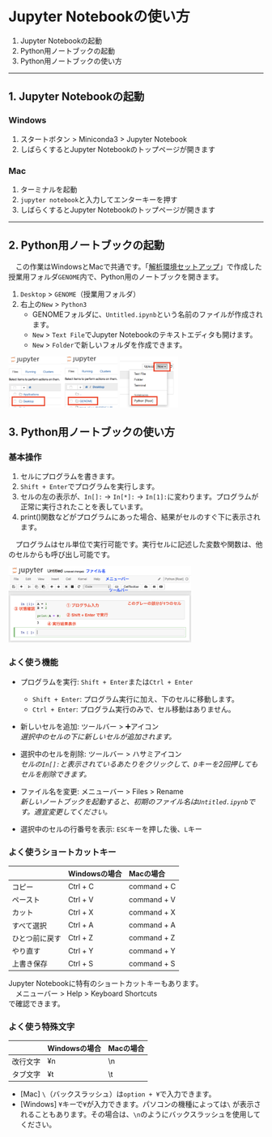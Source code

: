 # Jupyter Notebookの使い方
1. Jupyter Notebookの起動
1. Python用ノートブックの起動
1. Python用ノートブックの使い方

---

## 1. Jupyter Notebookの起動
### Windows
1. スタートボタン > Miniconda3 > Jupyter Notebook
1. しばらくするとJupyter Notebookのトップページが開きます

### Mac
1. ターミナルを起動
1. `jupyter notebook`と入力してエンターキーを押す
1. しばらくするとJupyter Notebookのトップページが開きます

---

## 2. Python用ノートブックの起動
　この作業はWindowsとMacで共通です。「[解析環境セットアップ](./M02_Install.md)」で作成した授業用フォルダ`GENOME`内で、Python用のノートブックを開きます。
1. `Desktop` > `GENOME`（授業用フォルダ）
1. 右上の`New` > `Python3`
    - GENOMEフォルダに、`Untitled.ipynb`という名前のファイルが作成されます。
    - `New` > `Text File`でJupyter Notebookのテキストエディタも開けます。
    - `New` > `Folder`で新しいフォルダを作成できます。

<div style="margin-bottom: 5px;"><img src="../images/M02/jupyter01.png" height="100px" alt="open notebook 1"> <img src="../images/M02/jupyter02.png" height="100px" alt="open notebook 2"></div>

## 3. Python用ノートブックの使い方

### 基本操作
1. セルにプログラムを書きます。
2. `Shift + Enter`でプログラムを実行します。
3. セルの左の表示が、`In[]:` → `In[*]:` → `In[1]:`に変わります。プログラムが正常に実行されたことを表しています。
4. print()関数などがプログラムにあった場合、結果がセルのすぐ下に表示されます。

　プログラムはセル単位で実行可能です。実行セルに記述した変数や関数は、他のセルからも呼び出し可能です。

<div style="margin-bottom: 5px;"><img src="../images/M02/jupyter03.png" height="150px" alt="python programing">

### よく使う機能
- プログラムを実行: `Shift + Enter`または`Ctrl + Enter`  
    - `Shift + Enter`: プログラム実行に加え、下のセルに移動します。  
    - `Ctrl + Enter`: プログラム実行のみで、セル移動はありません。

- 新しいセルを追加: ツールバー > ➕アイコン  
    _選択中のセルの下に新しいセルが追加されます。_

- 選択中のセルを削除: ツールバー > ハサミアイコン  
    _セルの`In[]:`と表示されているあたりをクリックして、`D`キーを2回押してもセルを削除できます。_

- ファイル名を変更: メニューバー > Files > Rename  
    _新しいノートブックを起動すると、初期のファイル名は`Untitled.ipynb`です。適宜変更してください。_

- 選択中のセルの行番号を表示: `ESC`キーを押した後、`L`キー  

### よく使うショートカットキー

|| Windowsの場合 | Macの場合 |
|:---|:---|:---|
| コピー   | Ctrl + C | command + C |
| ペースト | Ctrl + V | command + V |
| カット   | Ctrl + X | command + X |
| すべて選択 | Ctrl + A | command + A |
| ひとつ前に戻す | Ctrl + Z | command + Z |
| やり直す | Ctrl + Y | command + Y |
| 上書き保存 | Ctrl + S | command + S |

Jupyter Notebookに特有のショートカットキーもあります。  
　メニューバー > Help > Keyboard Shortcuts  
で確認できます。

### よく使う特殊文字

|| Windowsの場合 | Macの場合 |
|:---|:---|:---|
| 改行文字 | ¥n | \n |
| タブ文字 | ¥t | \t |
* [Mac] `\`（バックスラッシュ）は`option + ¥`で入力できます。
* [Windows] `¥`キーで`¥`が入力できます。パソコンの機種によっては`\` が表示されることもあります。その場合は、`\n`のようにバックスラッシュを使用してください。
